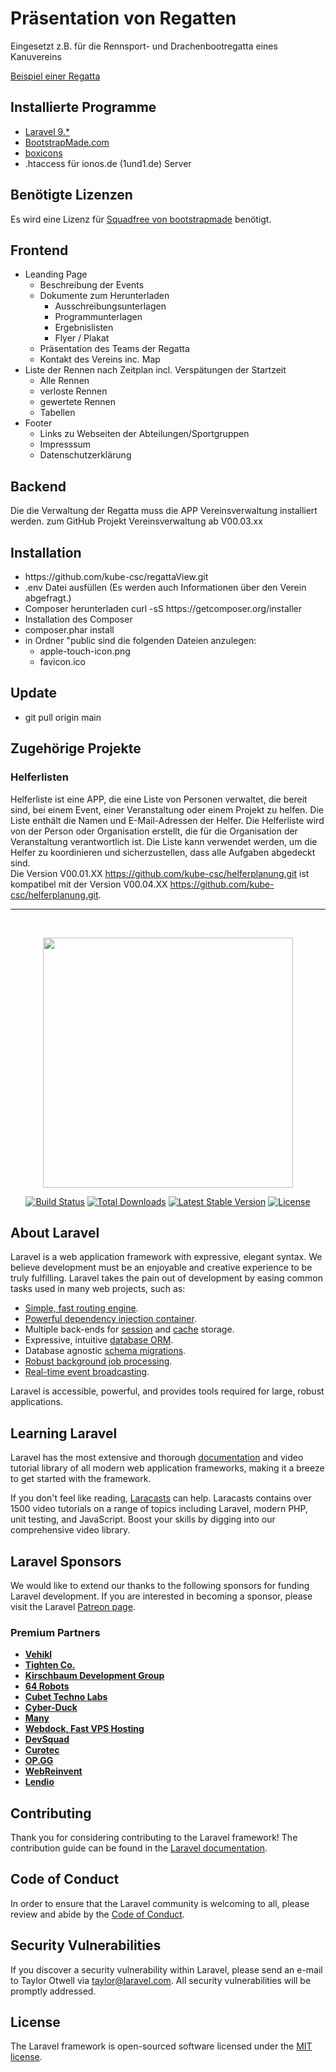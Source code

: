 <h1>Präsentation von Regatten</h1>
<p>
Eingesetzt z.B. für die Rennsport- und Drachenbootregatta eines Kanuvereins
</p>

<a href="https://live.kel-datteln.de">Beispiel einer Regatta</a>

<h2>Installierte Programme</h2>
<ul>
  <li><a href="https://jetstream.laravel.com/2.x/introduction.html" target="_blank">Laravel 9.*</a>
  <li><a href="https://bootstrapmade.com/squadfree-free-bootstrap-template-creative/" target="_blank">BootstrapMade.com </a></li>
  <li><a href="https://boxicons.com/" target="_blank">boxicons</a></li>
<li>.htaccess für ionos.de (1und1.de) Server</li>
</ul>

<h2>Benötigte Lizenzen</h2>
Es wird eine Lizenz für
<a href="https://bootstrapmade.com/squadfree-free-bootstrap-template-creative/">Squadfree von bootstrapmade</a>
benötigt.

<h2>Frontend</h2>
<ul>
    <li>Leanding Page
        <ul>
            <li>Beschreibung der Events</li> 
            <li>Dokumente zum Herunterladen
              <ul>
                <li>Ausschreibungsunterlagen</li>
                <li>Programmunterlagen</li>
                <li>Ergebnislisten</li>
                <li>Flyer / Plakat</li>
              </ul>
            </li>
            <li>Präsentation des Teams der Regatta</li>
            <li>Kontakt des Vereins inc. Map</li>
        </ul> 
    </li>
    <li>Liste der Rennen nach Zeitplan incl. Verspätungen der Startzeit
      <ul>
        <li>Alle Rennen</li>
        <li>verloste Rennen</li>
        <li>gewertete Rennen</li>
        <li>Tabellen</li>
      </ul> 
    </li>
    <li>Footer
      <ul>
        <li>Links zu Webseiten der Abteilungen/Sportgruppen</li>
        <li>Impresssum</li>
        <li>Datenschutzerklärung</li>
      </ul>
    </li>
</ul>

<h2>Backend</h2>
<p>
Die die Verwaltung der Regatta muss die APP Vereinsverwaltung installiert werden.
<a href="https://github.com/kube-csc/vereinsverwaltung" target="_blank"></a>
zum GitHub Projekt Vereinsverwaltung ab V00.03.xx
</p>


<h2>Installation</h2>
<ul>
   <li>https://github.com/kube-csc/regattaView.git</li>
   <li>.env Datei ausfüllen (Es werden auch Informationen über den Verein abgefragt.)</li>
   <li>Composer herunterladen curl -sS https://getcomposer.org/installer</li>
   <li>Installation des Composer </li>
   <li>composer.phar install</li>
   <li>in Ordner "public sind die folgenden Dateien anzulegen:
   <ul>
     <li>apple-touch-icon.png</li>
     <li>favicon.ico</li>
   </ul>
</ul>

<h2>Update</h2>
<ul>
   <li>git pull origin main</li>
</ul>
<h2>Zugehörige Projekte</h2>
<h3>Helferlisten</h3>
<p>
Helferliste ist eine APP, die eine Liste von Personen verwaltet, die bereit sind, bei einem Event, einer Veranstaltung oder einem Projekt zu helfen. 
Die Liste enthält die Namen und E-Mail-Adressen der Helfer. Die Helferliste wird von der Person oder Organisation erstellt, die für die Organisation der Veranstaltung verantwortlich ist. Die Liste kann verwendet werden, um 
die Helfer zu koordinieren und sicherzustellen, dass alle Aufgaben abgedeckt sind.<br>
Die Version V00.01.XX <a href="https://github.com/kube-csc/helferplanung.git" target="_blank">https://github.com/kube-csc/helferplanung.git</a> ist kompatibel mit der Version V00.04.XX <a href="https://github.com/kube-csc/helferplanung.git" target="_blank">https://github.com/kube-csc/helferplanung.git</a>.
</p>
<hr>
<br>
<p align="center"><a href="https://laravel.com" target="_blank"><img src="https://raw.githubusercontent.com/laravel/art/master/logo-lockup/5%20SVG/2%20CMYK/1%20Full%20Color/laravel-logolockup-cmyk-red.svg" width="400"></a></p>

<p align="center">
<a href="https://travis-ci.org/laravel/framework"><img src="https://travis-ci.org/laravel/framework.svg" alt="Build Status"></a>
<a href="https://packagist.org/packages/laravel/framework"><img src="https://img.shields.io/packagist/dt/laravel/framework" alt="Total Downloads"></a>
<a href="https://packagist.org/packages/laravel/framework"><img src="https://img.shields.io/packagist/v/laravel/framework" alt="Latest Stable Version"></a>
<a href="https://packagist.org/packages/laravel/framework"><img src="https://img.shields.io/packagist/l/laravel/framework" alt="License"></a>
</p>

## About Laravel

Laravel is a web application framework with expressive, elegant syntax. We believe development must be an enjoyable and creative experience to be truly fulfilling. Laravel takes the pain out of development by easing common tasks used in many web projects, such as:

- [Simple, fast routing engine](https://laravel.com/docs/routing).
- [Powerful dependency injection container](https://laravel.com/docs/container).
- Multiple back-ends for [session](https://laravel.com/docs/session) and [cache](https://laravel.com/docs/cache) storage.
- Expressive, intuitive [database ORM](https://laravel.com/docs/eloquent).
- Database agnostic [schema migrations](https://laravel.com/docs/migrations).
- [Robust background job processing](https://laravel.com/docs/queues).
- [Real-time event broadcasting](https://laravel.com/docs/broadcasting).

Laravel is accessible, powerful, and provides tools required for large, robust applications.

## Learning Laravel

Laravel has the most extensive and thorough [documentation](https://laravel.com/docs) and video tutorial library of all modern web application frameworks, making it a breeze to get started with the framework.

If you don't feel like reading, [Laracasts](https://laracasts.com) can help. Laracasts contains over 1500 video tutorials on a range of topics including Laravel, modern PHP, unit testing, and JavaScript. Boost your skills by digging into our comprehensive video library.

## Laravel Sponsors

We would like to extend our thanks to the following sponsors for funding Laravel development. If you are interested in becoming a sponsor, please visit the Laravel [Patreon page](https://patreon.com/taylorotwell).

### Premium Partners

- **[Vehikl](https://vehikl.com/)**
- **[Tighten Co.](https://tighten.co)**
- **[Kirschbaum Development Group](https://kirschbaumdevelopment.com)**
- **[64 Robots](https://64robots.com)**
- **[Cubet Techno Labs](https://cubettech.com)**
- **[Cyber-Duck](https://cyber-duck.co.uk)**
- **[Many](https://www.many.co.uk)**
- **[Webdock, Fast VPS Hosting](https://www.webdock.io/en)**
- **[DevSquad](https://devsquad.com)**
- **[Curotec](https://www.curotec.com/services/technologies/laravel/)**
- **[OP.GG](https://op.gg)**
- **[WebReinvent](https://webreinvent.com/?utm_source=laravel&utm_medium=github&utm_campaign=patreon-sponsors)**
- **[Lendio](https://lendio.com)**

## Contributing

Thank you for considering contributing to the Laravel framework! The contribution guide can be found in the [Laravel documentation](https://laravel.com/docs/contributions).

## Code of Conduct

In order to ensure that the Laravel community is welcoming to all, please review and abide by the [Code of Conduct](https://laravel.com/docs/contributions#code-of-conduct).

## Security Vulnerabilities

If you discover a security vulnerability within Laravel, please send an e-mail to Taylor Otwell via [taylor@laravel.com](mailto:taylor@laravel.com). All security vulnerabilities will be promptly addressed.

## License

The Laravel framework is open-sourced software licensed under the [MIT license](https://opensource.org/licenses/MIT).

